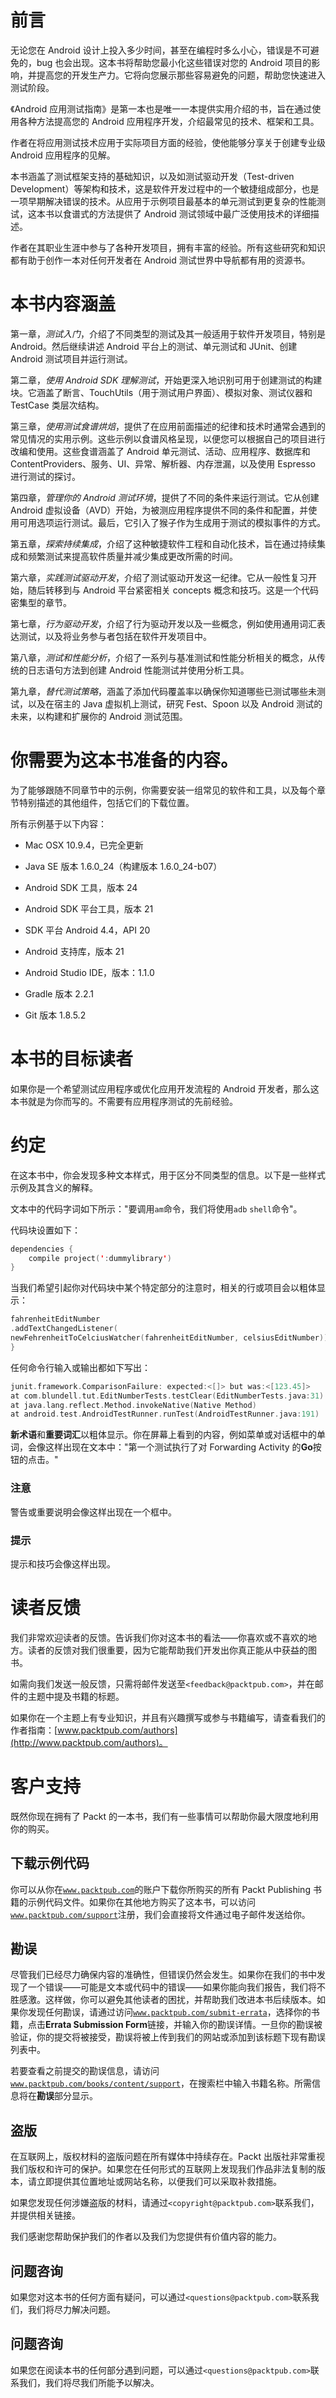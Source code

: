 # 前言

无论您在 Android 设计上投入多少时间，甚至在编程时多么小心，错误是不可避免的，bug 也会出现。这本书将帮助您最小化这些错误对您的 Android 项目的影响，并提高您的开发生产力。它将向您展示那些容易避免的问题，帮助您快速进入测试阶段。

《Android 应用测试指南》是第一本也是唯一一本提供实用介绍的书，旨在通过使用各种方法提高您的 Android 应用程序开发，介绍最常见的技术、框架和工具。

作者在将应用测试技术应用于实际项目方面的经验，使他能够分享关于创建专业级 Android 应用程序的见解。

本书涵盖了测试框架支持的基础知识，以及如测试驱动开发（Test-driven Development）等架构和技术，这是软件开发过程中的一个敏捷组成部分，也是一项早期解决错误的技术。从应用于示例项目最基本的单元测试到更复杂的性能测试，这本书以食谱式的方法提供了 Android 测试领域中最广泛使用技术的详细描述。

作者在其职业生涯中参与了各种开发项目，拥有丰富的经验。所有这些研究和知识都有助于创作一本对任何开发者在 Android 测试世界中导航都有用的资源书。

# 本书内容涵盖

第一章，*测试入门*，介绍了不同类型的测试及其一般适用于软件开发项目，特别是 Android。然后继续讲述 Android 平台上的测试、单元测试和 JUnit、创建 Android 测试项目并运行测试。

第二章，*使用 Android SDK 理解测试*，开始更深入地识别可用于创建测试的构建块。它涵盖了断言、TouchUtils（用于测试用户界面）、模拟对象、测试仪器和 TestCase 类层次结构。

第三章，*使用测试食谱烘焙*，提供了在应用前面描述的纪律和技术时通常会遇到的常见情况的实用示例。这些示例以食谱风格呈现，以便您可以根据自己的项目进行改编和使用。这些食谱涵盖了 Android 单元测试、活动、应用程序、数据库和 ContentProviders、服务、UI、异常、解析器、内存泄漏，以及使用 Espresso 进行测试的探讨。

第四章，*管理你的 Android 测试环境*，提供了不同的条件来运行测试。它从创建 Android 虚拟设备（AVD）开始，为被测应用程序提供不同的条件和配置，并使用可用选项运行测试。最后，它引入了猴子作为生成用于测试的模拟事件的方式。

第五章，*探索持续集成*，介绍了这种敏捷软件工程和自动化技术，旨在通过持续集成和频繁测试来提高软件质量并减少集成更改所需的时间。

第六章，*实践测试驱动开发*，介绍了测试驱动开发这一纪律。它从一般性复习开始，随后转移到与 Android 平台紧密相关 concepts 概念和技巧。这是一个代码密集型的章节。

第七章，*行为驱动开发*，介绍了行为驱动开发以及一些概念，例如使用通用词汇表达测试，以及将业务参与者包括在软件开发项目中。

第八章，*测试和性能分析*，介绍了一系列与基准测试和性能分析相关的概念，从传统的日志语句方法到创建 Android 性能测试并使用分析工具。

第九章，*替代测试策略*，涵盖了添加代码覆盖率以确保你知道哪些已测试哪些未测试，以及在宿主的 Java 虚拟机上测试，研究 Fest、Spoon 以及 Android 测试的未来，以构建和扩展你的 Android 测试范围。

# 你需要为这本书准备的内容。

为了能够跟随不同章节中的示例，你需要安装一组常见的软件和工具，以及每个章节特别描述的其他组件，包括它们的下载位置。

所有示例基于以下内容：

+   Mac OSX 10.9.4，已完全更新

+   Java SE 版本 1.6.0_24（构建版本 1.6.0_24-b07）

+   Android SDK 工具，版本 24

+   Android SDK 平台工具，版本 21

+   SDK 平台 Android 4.4，API 20

+   Android 支持库，版本 21

+   Android Studio IDE，版本：1.1.0

+   Gradle 版本 2.2.1

+   Git 版本 1.8.5.2

# 本书的目标读者

如果你是一个希望测试应用程序或优化应用开发流程的 Android 开发者，那么这本书就是为你而写的。不需要有应用程序测试的先前经验。

# 约定

在这本书中，你会发现多种文本样式，用于区分不同类型的信息。以下是一些样式示例及其含义的解释。

文本中的代码字词如下所示："要调用`am`命令，我们将使用`adb` `shell`命令"。

代码块设置如下：

```kt
dependencies {
    compile project(':dummylibrary')
}
```

当我们希望引起你对代码块中某个特定部分的注意时，相关的行或项目会以粗体显示：

```kt
fahrenheitEditNumber
.addTextChangedListener(
newFehrenheitToCelciusWatcher(fahrenheitEditNumber, celsiusEditNumber));
}

```

任何命令行输入或输出都如下写出：

```kt
junit.framework.ComparisonFailure: expected:<[]> but was:<[123.45]>
at com.blundell.tut.EditNumberTests.testClear(EditNumberTests.java:31)
at java.lang.reflect.Method.invokeNative(Native Method)
at android.test.AndroidTestRunner.runTest(AndroidTestRunner.java:191)
```

**新术语**和**重要词汇**以粗体显示。你在屏幕上看到的内容，例如菜单或对话框中的单词，会像这样出现在文本中："第一个测试执行了对 Forwarding Activity 的**Go**按钮的点击。"

### 注意

警告或重要说明会像这样出现在一个框中。

### 提示

提示和技巧会像这样出现。

# 读者反馈

我们非常欢迎读者的反馈。告诉我们你对这本书的看法——你喜欢或不喜欢的地方。读者的反馈对我们很重要，因为它能帮助我们开发出你真正能从中获益的图书。

如需向我们发送一般反馈，只需将邮件发送至`<feedback@packtpub.com>`，并在邮件的主题中提及书籍的标题。

如果你在一个主题上有专业知识，并且有兴趣撰写或参与书籍编写，请查看我们的作者指南：[www.packtpub.com/authors](http://www.packtpub.com/authors)。

# 客户支持

既然你现在拥有了 Packt 的一本书，我们有一些事情可以帮助你最大限度地利用你的购买。

## 下载示例代码

你可以从你在[`www.packtpub.com`](http://www.packtpub.com)的账户下载你所购买的所有 Packt Publishing 书籍的示例代码文件。如果你在其他地方购买了这本书，可以访问[`www.packtpub.com/support`](http://www.packtpub.com/support)注册，我们会直接将文件通过电子邮件发送给你。

## 勘误

尽管我们已经尽力确保内容的准确性，但错误仍然会发生。如果你在我们的书中发现了一个错误——可能是文本或代码中的错误——如果你能向我们报告，我们将不胜感激。这样做，你可以避免其他读者的困扰，并帮助我们改进本书后续版本。如果你发现任何勘误，请通过访问[`www.packtpub.com/submit-errata`](http://www.packtpub.com/submit-errata)，选择你的书籍，点击**Errata Submission Form**链接，并输入你的勘误详情。一旦你的勘误被验证，你的提交将被接受，勘误将被上传到我们的网站或添加到该标题下现有勘误列表中。

若要查看之前提交的勘误信息，请访问[`www.packtpub.com/books/content/support`](https://www.packtpub.com/books/content/support)，在搜索栏中输入书籍名称。所需信息将在**勘误**部分显示。

## 盗版

在互联网上，版权材料的盗版问题在所有媒体中持续存在。Packt 出版社非常重视我们版权和许可的保护。如果您在任何形式的互联网上发现我们作品非法复制的版本，请立即提供其位置地址或网站名称，以便我们可以采取补救措施。

如果您发现任何涉嫌盗版的材料，请通过`<copyright@packtpub.com>`联系我们，并提供相关链接。

我们感谢您帮助保护我们的作者以及我们为您提供有价值内容的能力。

## 问题咨询

如果您对这本书的任何方面有疑问，可以通过`<questions@packtpub.com>`联系我们，我们将尽力解决问题。

## 问题咨询

如果您在阅读本书的任何部分遇到问题，可以通过`<questions@packtpub.com>`联系我们，我们将尽我们所能予以解决。
